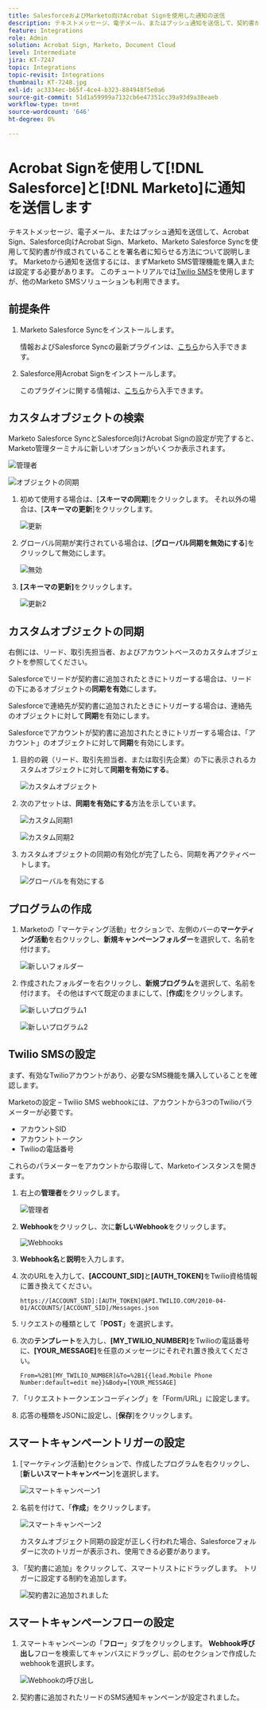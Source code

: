 ```yaml
---
title: SalesforceおよびMarketo向けAcrobat Signを使用した通知の送信
description: テキストメッセージ、電子メール、またはプッシュ通知を送信して、契約書が処理中であることを署名者に知らせる方法について説明します。
feature: Integrations
role: Admin
solution: Acrobat Sign, Marketo, Document Cloud
level: Intermediate
jira: KT-7247
topic: Integrations
topic-revisit: Integrations
thumbnail: KT-7248.jpg
exl-id: ac3334ec-b65f-4ce4-b323-884948f5e0a6
source-git-commit: 51d1a59999a7132cb6e47351cc39a93d9a38eaeb
workflow-type: tm+mt
source-wordcount: '646'
ht-degree: 0%

---
```


# Acrobat Signを使用して[!DNL Salesforce]と[!DNL Marketo]に通知を送信します

テキストメッセージ、電子メール、またはプッシュ通知を送信して、Acrobat Sign、Salesforce向けAcrobat Sign、Marketo、Marketo Salesforce Syncを使用して契約書が作成されていることを署名者に知らせる方法について説明します。 Marketoから通知を送信するには、まずMarketo SMS管理機能を購入または設定する必要があります。 このチュートリアルでは[Twilio SMS](https://launchpoint.marketo.com/twilio/twilio-sms-for-marketo/)を使用しますが、他のMarketo SMSソリューションも利用できます。

## 前提条件

1. Marketo Salesforce Syncをインストールします。

   情報およびSalesforce Syncの最新プラグインは、[こちら](https://experienceleague.adobe.com/docs/marketo/using/product-docs/crm-sync/salesforce-sync/understanding-the-salesforce-sync.html)から入手できます。

1. Salesforce用Acrobat Signをインストールします。

   このプラグインに関する情報は、[こちら](https://helpx.adobe.com/ca/sign/using/salesforce-integration-installation-guide.html)から入手できます。

## カスタムオブジェクトの検索

Marketo Salesforce SyncとSalesforce向けAcrobat Signの設定が完了すると、Marketo管理ターミナルに新しいオプションがいくつか表示されます。

![管理者](assets/adminTab.png)

![オブジェクトの同期](assets/salesforceAdmin.png)

1. 初めて使用する場合は、[**スキーマの同期**]をクリックします。 それ以外の場合は、[**スキーマの更新**]をクリックします。

   ![更新](assets/refreshSchema1.png)

1. グローバル同期が実行されている場合は、[**グローバル同期を無効にする**]をクリックして無効にします。

   ![無効](assets/disableGlobal.png)

1. **[スキーマの更新]**&#x200B;をクリックします。

   ![更新2](assets/refreshSchema2.png)

## カスタムオブジェクトの同期

右側には、リード、取引先担当者、およびアカウントベースのカスタムオブジェクトを参照してください。

Salesforceでリードが契約書に追加されたときにトリガーする場合は、リードの下にあるオブジェクトの&#x200B;**同期を有効**&#x200B;にします。

Salesforceで連絡先が契約書に追加されたときにトリガーする場合は、連絡先のオブジェクトに対して&#x200B;**同期**&#x200B;を有効にします。

Salesforceでアカウントが契約書に追加されたときにトリガーする場合は、「アカウント」のオブジェクトに対して&#x200B;**同期**&#x200B;を有効にします。

1. 目的の親（リード、取引先担当者、または取引先企業）の下に表示されるカスタムオブジェクトに対して&#x200B;**同期を有効にする**。

   ![カスタムオブジェクト](assets/customObjects.png)

1. 次のアセットは、**同期を有効にする**&#x200B;方法を示しています。

   ![カスタム同期1](assets/customObjectSync1.png)

   ![カスタム同期2](assets/customObjectSync2.png)

1. カスタムオブジェクトの同期の有効化が完了したら、同期を再アクティベートします。

   ![グローバルを有効にする](assets/enableGlobal.png)

## プログラムの作成

1. Marketoの「マーケティング活動」セクションで、左側のバーの&#x200B;**マーケティング活動**&#x200B;を右クリックし、**新規キャンペーンフォルダー**&#x200B;を選択して、名前を付けます。

   ![新しいフォルダー](assets/newFolder.png)

1. 作成されたフォルダーを右クリックし、**新規プログラム**&#x200B;を選択して、名前を付けます。 その他はすべて既定のままにして、[**作成**]をクリックします。

   ![新しいプログラム1](assets/newProgram1.png)

   ![新しいプログラム2](assets/newProgram2.png)

## Twilio SMSの設定

まず、有効なTwilioアカウントがあり、必要なSMS機能を購入していることを確認します。

Marketoの設定 – Twilio SMS webhookには、アカウントから3つのTwilioパラメーターが必要です。

- アカウントSID
- アカウントトークン
- Twilioの電話番号

これらのパラメーターをアカウントから取得して、Marketoインスタンスを開きます。

1. 右上の&#x200B;**管理者**&#x200B;をクリックします。

   ![管理者](assets/adminTab.png)

1. **Webhook**&#x200B;をクリックし、次に&#x200B;**新しいWebhook**&#x200B;をクリックします。

   ![Webhooks](assets/webhooks.png)

1. **Webhook名**&#x200B;と&#x200B;**説明**&#x200B;を入力します。

1. 次のURLを入力して、**[ACCOUNT_SID]**&#x200B;と&#x200B;**[AUTH_TOKEN]**&#x200B;をTwilio資格情報に置き換えてください。

   ```
   https://[ACCOUNT_SID]:[AUTH_TOKEN]@API.TWILIO.COM/2010-04-01/ACCOUNTS/[ACCOUNT_SID]/Messages.json
   ```

1. リクエストの種類として「**POST**」を選択します。

1. 次の&#x200B;**テンプレート**&#x200B;を入力し、**[MY_TWILIO_NUMBER]**&#x200B;をTwilioの電話番号に、**[YOUR_MESSAGE]**&#x200B;を任意のメッセージにそれぞれ置き換えてください。

   ```
   From=%2B1[MY_TWILIO_NUMBER]&To=%2B1{{lead.Mobile Phone Number:default=edit me}}&Body=[YOUR_MESSAGE]
   ```

1. 「リクエストトークンエンコーディング」を「Form/URL」に設定します。

1. 応答の種類をJSONに設定し、[**保存**]をクリックします。

## スマートキャンペーントリガーの設定

1. [マーケティング活動]セクションで、作成したプログラムを右クリックし、[**新しいスマートキャンペーン**]を選択します。

   ![スマートキャンペーン1](assets/smartCampaign1.png)

1. 名前を付けて、「**作成**」をクリックします。

   ![スマートキャンペーン2](assets/smartCampaign3.png)

   カスタムオブジェクト同期の設定が正しく行われた場合、Salesforceフォルダーに次のトリガーが表示され、使用できる必要があります。

1. 「契約書に追加」をクリックして、スマートリストにドラッグします。 トリガーに設定する制約を追加します。

   ![契約書2](assets/addedToAgreement2.png)に追加されました

## スマートキャンペーンフローの設定

1. スマートキャンペーンの「**フロー**」タブをクリックします。 **Webhook呼び出し**&#x200B;フローを検索してキャンバスにドラッグし、前のセクションで作成したwebhookを選択します。

   ![Webhookの呼び出し](assets/callWebhook.png)

1. 契約書に追加されたリードのSMS通知キャンペーンが設定されました。
